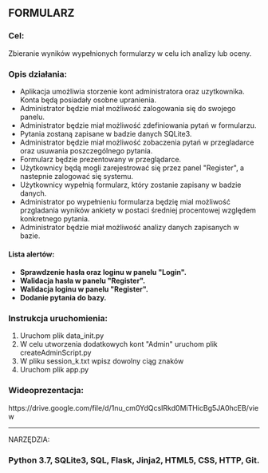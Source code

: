 <h2>FORMULARZ</h2>

<h3>Cel:</h3> 

Zbieranie wyników wypełnionych formularzy w celu ich analizy lub oceny.

<h3>Opis działania:</h3>

<ul>
<li>Aplikacja umożliwia storzenie kont administratora oraz uzytkownika. Konta będą posiadały osobne upranienia.</li>
<li>Administrator będzie miał możliwość zalogowania się do swojego panelu.</li>
<li>Administrator będzie miał możliwość zdefiniowania pytań w formularzu.</li>
<li>Pytania zostaną zapisane w badzie danych SQLite3.</li>
<li>Administrator będzie miał możliwość zobaczenia pytań w przegladarce oraz usuwania poszczególnego pytania.</li>
<li>Formularz będzie prezentowany w przeglądarce.</li>
<li>Użytkownicy będą mogli  zarejestrować się przez panel "Register", a nastepnie zalogować się systemu.</li>
<li>Użytkownicy wypełnią formularz, który zostanie zapisany w badzie danych.</li>
<li>Administrator po wypełnieniu formularza będzię mial możliwość przgladania wyników ankiety w postaci średniej procentowej względem konkretnego pytania.</li>
<li>Administrator będzie miał możliwość analizy danych zapisanych w bazie.</li>
</ul>

<h4>Lista alertów:<h4>

<ul>
<li>Sprawdzenie hasła oraz loginu w panelu "Login".</li>
<li>Walidacja hasła w panelu "Register".</li>
<li>Walidacja loginu w panelu "Register".</li>
<li>Dodanie pytania do bazy.</li>
</ul>

<h3>Instrukcja uruchomienia:</h3>

<ol>
<li>Uruchom plik data_init.py</li>
<li>W celu utworzenia dodatkowych kont "Admin" uruchom plik createAdminScript.py</li>
<li>W pliku session_k.txt wpisz dowolny ciąg znaków</li>
<li>Uruchom plik app.py</li>
</ol>

<h3>Wideoprezentacja:</h3>

<link>https://drive.google.com/file/d/1nu_cm0YdQcsIRkd0MiTHicBg5JA0hcEB/view</link>

----------

 NARZĘDZIA: 
<h3>Python 3.7, SQLite3, SQL, Flask, Jinja2, HTML5, CSS, HTTP, Git.</h3>
